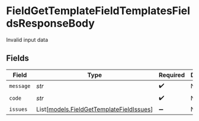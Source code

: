 # FieldGetTemplateFieldTemplatesFieldsResponseBody

Invalid input data


## Fields

| Field                                                                                | Type                                                                                 | Required                                                                             | Description                                                                          |
| ------------------------------------------------------------------------------------ | ------------------------------------------------------------------------------------ | ------------------------------------------------------------------------------------ | ------------------------------------------------------------------------------------ |
| `message`                                                                            | *str*                                                                                | :heavy_check_mark:                                                                   | N/A                                                                                  |
| `code`                                                                               | *str*                                                                                | :heavy_check_mark:                                                                   | N/A                                                                                  |
| `issues`                                                                             | List[[models.FieldGetTemplateFieldIssues](../models/fieldgettemplatefieldissues.md)] | :heavy_minus_sign:                                                                   | N/A                                                                                  |